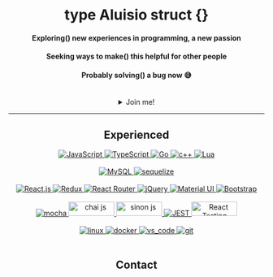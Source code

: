 <div align="center">
 <h1>type Aluisio struct {}</h1>
 <h4>Exploring() new experiences in programming, a new passion</h4>
 <h4>Seeking ways to make() this helpful for other people</h4>
 <h4>Probably solving() a bug now 😅</h4>
 <br />
 <details>
  <summary>Join me!</summary>

  ~~and the bugs..~~
 
  <img src="https://github.com/egonelbre/gophers/blob/master/.thumb/animation/gopher-dance-long-3x.gif?raw=true" alt="gopher-dancing" width="100px"> [by    gophers](https://github.com/egonelbre/gophers)
  
 </details>

 <hr/>

 <h2> Experienced </h2>
  <div>
   <a href="#" rel="noopener noreferrer">
     <img src="https://img.shields.io/badge/javascript-%23323330.svg?style=for-the-badge&logo=javascript&logoColor=%23F7DF1E" alt="JavaScript" />
   </a>
   <a href="#" rel="noopener noreferrer">  
    <img src="https://img.shields.io/badge/typescript-%23007ACC.svg?style=for-the-badge&logo=typescript&logoColor=white" alt="TypeScript" />
   </a>
   <a href="#" rel="noopener noreferrer">   
    <img src="https://img.shields.io/badge/Go-00ADD8?style=for-the-badge&logo=go&logoColor=white" alt="Go" />
   </a>
   <a href="#" rel="noopener noreferrer">
     <img src="https://img.shields.io/badge/c++-%2300599C.svg?style=for-the-badge&logo=c%2B%2B&logoColor=white" alt="c++" />
   </a>
   <a href="#" rel="noopener noreferrer">  
    <img src="https://img.shields.io/badge/Lua-2C2D72?style=for-the-badge&logo=lua&logoColor=white" alt="Lua" />
   </a>
  </div>
  <br />
  <div>
   <a href="#" rel="noopener noreferrer">
    <img src="https://img.shields.io/badge/MySQL-005C84?style=for-the-badge&logo=mysql&logoColor=white" alt="MySQL" />
   </a>
   <a href="#" rel="noopener noreferrer">
     <img src="https://img.shields.io/badge/Sequelize-52B0E7?style=for-the-badge&logo=Sequelize&logoColor=white" alt="sequelize" />
   </a>
  </div>
  <br />
  <div>
   <a href="#" rel="noopener noreferrer">
    <img src="https://img.shields.io/badge/React-20232A?style=for-the-badge&logo=react&logoColor=61DAFB" alt="React.js" />
   </a>
   <a href="#" rel="noopener noreferrer">
    <img src="https://img.shields.io/badge/Redux-593D88?style=for-the-badge&logo=redux&logoColor=white" alt="Redux" />
   </a>
   <a href="#" rel="noopener noreferrer">
    <img src="https://img.shields.io/badge/React_Router-CA4245?style=for-the-badge&logo=react-router&logoColor=white" alt="React Router" />
   </a>
   <a href="#" rel="noopener noreferrer">
    <img src="https://img.shields.io/badge/jQuery-0769AD?style=for-the-badge&logo=jquery&logoColor=white" alt="jQuery" />
   </a>
   <a href="#" rel="noopener noreferrer">
    <img src="https://img.shields.io/badge/Material%20UI-007FFF?style=for-the-badge&logo=mui&logoColor=white" alt="Material UI" />
   </a>
    <a href="#" rel="noopener noreferrer">
     <img src="https://img.shields.io/badge/Bootstrap-563D7C?style=for-the-badge&logo=bootstrap&logoColor=white" alt="Bootstrap" />
   </a>
  </div>
  <br />
  <div>
   <a href="#" rel="noopener noreferrer">
    <img src="https://img.shields.io/badge/-mocha-%238D6748?style=for-the-badge&logo=mocha&logoColor=white" alt="mocha" />
   </a>
   <a href="#" rel="noopener noreferrer">
     <img src="https://img.shields.io/badge/Chai-JS-red?style=flat-square" alt="chai js" width="90px" height="28px" />
   </a>
   <a href="#" rel="noopener noreferrer">
     <img src="https://img.shields.io/badge/Sinon-JS-blue?style=flat-square" alt="sinon js" width="90px" height="28px" />
   </a>
   <a href="#" rel="noopener noreferrer">
     <img src="https://img.shields.io/badge/Jest-C21325?style=for-the-badge&logo=jest&logoColor=white" alt="JEST" />
   </a>
   <a href="#" rel="noopener noreferrer">
    <img src="https://img.shields.io/badge/React-RTL-green?style=flat-square" width="90px" height="28px" alt="React Testing Library" />
   </a>  
  </div>
  <br />
  <div>
   <a href="#" rel="noopener noreferrer">
    <img src="https://img.shields.io/badge/Linux-FCC624?style=for-the-badge&logo=linux&logoColor=black" alt="linux" />
   </a>
   <a href="#" rel="noopener noreferrer">
    <img src="https://img.shields.io/badge/docker-%230db7ed.svg?style=for-the-badge&logo=docker&logoColor=white" alt="docker" />
   </a>
   <a href="#" rel="noopener noreferrer">
    <img src="https://img.shields.io/badge/Visual_Studio_Code-0078D4?style=for-the-badge&logo=visual%20studio%20code&logoColor=white" alt="vs_code" />
   </a>
   <a href="#" rel="noopener noreferrer">
    <img src="https://img.shields.io/badge/GIT-E44C30?style=for-the-badge&logo=git&logoColor=white" alt="git" />
   </a>
  </div>
  <br />
  <h2>Contact</h2>
  <div>
    <a href="mailto:aluisioordones1@gmail.com" target="_blank"><img src="https://img.shields.io/badge/Gmail-D14836?style=for-the-badge&logo=gmail&logoColor=white" alt=""></a>
    <a href="https://www.linkedin.com/in/pennaor" target="_blank"><img src="https://img.shields.io/badge/LinkedIn-0077B5?style=for-the-badge&logo=linkedin&logoColor=white" alt=""></a>
  </div>
</div>

